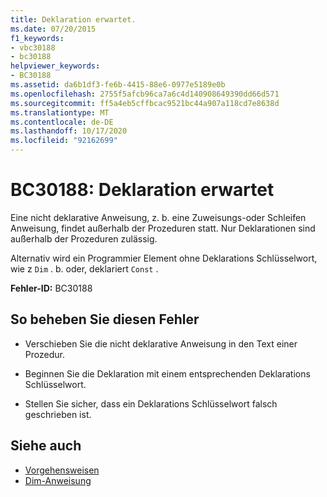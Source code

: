```yaml
---
title: Deklaration erwartet.
ms.date: 07/20/2015
f1_keywords:
- vbc30188
- bc30188
helpviewer_keywords:
- BC30188
ms.assetid: da6b1df3-fe6b-4415-88e6-0977e5189e0b
ms.openlocfilehash: 2755f5afcb96ca7a6c4d140908649390dd66d571
ms.sourcegitcommit: ff5a4eb5cffbcac9521bc44a907a118cd7e8638d
ms.translationtype: MT
ms.contentlocale: de-DE
ms.lasthandoff: 10/17/2020
ms.locfileid: "92162699"
---
```

# <a name="bc30188-declaration-expected"></a>BC30188: Deklaration erwartet

Eine nicht deklarative Anweisung, z. b. eine Zuweisungs-oder Schleifen Anweisung, findet außerhalb der Prozeduren statt. Nur Deklarationen sind außerhalb der Prozeduren zulässig.

 Alternativ wird ein Programmier Element ohne Deklarations Schlüsselwort, wie z `Dim` . b. oder, deklariert `Const` .

 **Fehler-ID:** BC30188

## <a name="to-correct-this-error"></a>So beheben Sie diesen Fehler

- Verschieben Sie die nicht deklarative Anweisung in den Text einer Prozedur.

- Beginnen Sie die Deklaration mit einem entsprechenden Deklarations Schlüsselwort.

- Stellen Sie sicher, dass ein Deklarations Schlüsselwort falsch geschrieben ist.

## <a name="see-also"></a>Siehe auch

- [Vorgehensweisen](../../programming-guide/language-features/procedures/index.md)
- [Dim-Anweisung](../statements/dim-statement.md)
